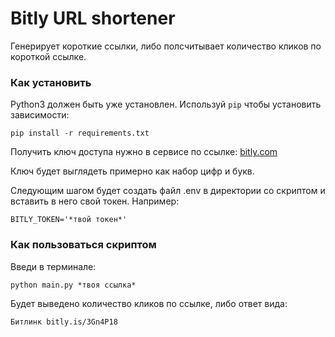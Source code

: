 # Bitly URL shortener

Генерирует короткие ссылки, либо полсчитывает количество кликов по короткой ссылке.

### Как установить

Python3 должен быть уже установлен.
Используй `pip` чтобы установить зависимости:
```
pip install -r requirements.txt
```
Получить ключ доступа нужно в сервисе по ссылке:
[bitly.com](https://bitly.com/)

Ключ будет выглядеть примерно как набор цифр и букв.

Следующим шагом будет создать файл .env в директории со скриптом и вставить в него свой токен. Например:
```
BITLY_TOKEN='*твой токен*'
```
### Как пользоваться скриптом

Введи в терминале:
```
python main.py *твоя ссылка*
```
Будет выведено количество кликов по ссылке, либо ответ вида:
```
Битлинк bitly.is/3Gn4P18
```
